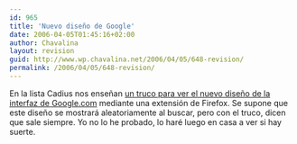 ```yaml
---
id: 965
title: 'Nuevo diseño de Google'
date: 2006-04-05T01:45:16+02:00
author: Chavalina
layout: revision
guid: http://www.wp.chavalina.net/2006/04/05/648-revision/
permalink: /2006/04/05/648-revision/
---
```

En la lista Cadius nos enseñan <a href="http://www.transmedia.cl/noticia3=id280306.htm" target="_blank">un truco para ver el nuevo diseño de la interfaz de Google.com</a> mediante una extensión de Firefox. Se supone que este diseño se mostrará aleatoriamente al buscar, pero con el truco, dicen que sale siempre. Yo no lo he probado, lo haré luego en casa a ver si hay suerte.